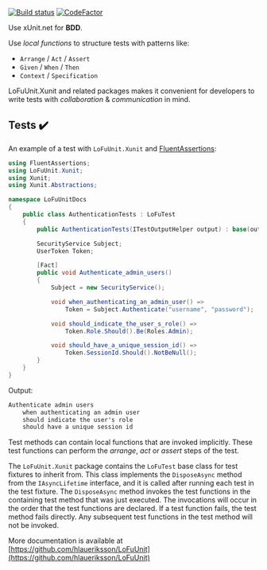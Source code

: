 [![Build status](https://ci.appveyor.com/api/projects/status/ahjxbhw42vggh0su?svg=true)](https://ci.appveyor.com/project/hlaueriksson/lofuunit) [![CodeFactor](https://www.codefactor.io/repository/github/hlaueriksson/lofuunit/badge)](https://www.codefactor.io/repository/github/hlaueriksson/lofuunit)

Use xUnit.net for **BDD**.

Use _local functions_ to structure tests with patterns like:

* `Arrange` / `Act` / `Assert`
* `Given` / `When` / `Then`
* `Context` / `Specification`

LoFuUnit.Xunit and related packages makes it convenient for developers to write tests with _collaboration_ & _communication_ in mind.

## Tests ✔️

An example of a test with `LoFuUnit.Xunit` and [FluentAssertions](https://www.nuget.org/packages/FluentAssertions/):

```csharp
using FluentAssertions;
using LoFuUnit.Xunit;
using Xunit;
using Xunit.Abstractions;

namespace LoFuUnitDocs
{
    public class AuthenticationTests : LoFuTest
    {
        public AuthenticationTests(ITestOutputHelper output) : base(output) { }

        SecurityService Subject;
        UserToken Token;

        [Fact]
        public void Authenticate_admin_users()
        {
            Subject = new SecurityService();

            void when_authenticating_an_admin_user() =>
                Token = Subject.Authenticate("username", "password");

            void should_indicate_the_user_s_role() =>
                Token.Role.Should().Be(Roles.Admin);

            void should_have_a_unique_session_id() =>
                Token.SessionId.Should().NotBeNull();
        }
    }
}
```

Output:

```txt
Authenticate admin users
	when authenticating an admin user
	should indicate the user's role
	should have a unique session id
```

Test methods can contain local functions that are invoked implicitly. These test functions can perform the _arrange_, _act_ or _assert_ steps of the test.

The `LoFuUnit.Xunit` package contains the `LoFuTest` base class for test fixtures to inherit from. This class implements the `DisposeAsync` method from the `IAsyncLifetime` interface, and it is called after running each test in the test fixture. The `DisposeAsync` method invokes the test functions in the containing test method that was just executed. The invocations will occur in the order that the test functions are declared. If a test function fails, the test method fails directly. Any subsequent test functions in the test method will not be invoked.

More documentation is available at [https://github.com/hlaueriksson/LoFuUnit](https://github.com/hlaueriksson/LoFuUnit)
